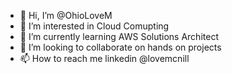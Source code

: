 - 👋 Hi, I’m @OhioLoveM
- 👀 I’m interested in Cloud Comupting
- 🌱 I’m currently learning AWS Solutions Architect
- 💞️ I’m looking to collaborate on hands on projects
- 📫 How to reach me linkedin @lovemcnill

<!---
OhioLoveM/OhioLoveM is a ✨ special ✨ repository because its `README.md` (this file) appears on your GitHub profile.
You can click the Preview link to take a look at your changes.
--->
